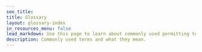 ```yaml
---
seo_title: 
title: Glossary
layout: glossary-index
in_resources_menu: false
lead_markdown: Use this page to learn about commonly used permitting terms.
description: Commonly used terms and what they mean.
---
```

